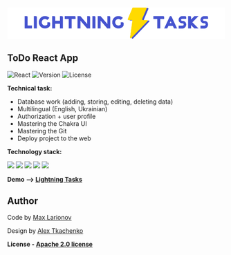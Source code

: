 ![Lightning Tasks](https://raw.githubusercontent.com/maxlarionov/todo-react-app/dcdc3edc89f941bb9d1f518c0bb55df332f9fbbc/src/imgs/logo.svg)

## ToDo React App

![React](https://img.shields.io/badge/React-15.4.1-%2361DAFB)
![Version](https://img.shields.io/badge/Version-1.0-%23FFDA00)
![License](https://img.shields.io/badge/License-MIT-brightgreen)

**Technical task:**
+ Database work (adding, storing, editing, deleting data)
+ Multilingual (English, Ukrainian)
+ Authorization + user profile
+ Mastering the Chakra UI
+ Mastering the Git
+ Deploy project to the web

**Technology stack:**

<a href="https://reactjs.org"><img src="https://img.shields.io/badge/React-61DAFB?style=for-the-badge&logo=React&logoColor=white"/></a>
<a href="https://chakra-ui.com"><img src="https://img.shields.io/badge/Chakra UI-319795?style=for-the-badge&logo=Chakra UI&logoColor=white"/></a>
<a href="https://www.i18next.com"><img src="https://img.shields.io/badge/i18next-26A69A?style=for-the-badge&logo=i18next&logoColor=white"/></a>
<a href="https://git-scm.com"><img src="https://img.shields.io/badge/Git-F05032?style=for-the-badge&logo=git&logoColor=white"/></a>
<a href="https://mockapi.io/"><img src="https://img.shields.io/badge/mockAPI-000000?style=for-the-badge&logo=&logoColor=white"/></a>

**Demo —> <a href="https://maxlarionov.github.io/todo-react-app/">Lightning Tasks</a>**

## Author

Code by <a href="https://github.com/maxlarionov">Max Larionov</a>

Design by <a href="https://www.behance.net/Assasinsas528c">Alex Tkachenko</a>

**License - [Apache 2.0 license](https://github.com/maxlarionov/todo-react-app/blob/master/LICENSE.txt)**
